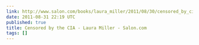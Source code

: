```yaml
---
link: http://www.salon.com/books/laura_miller/2011/08/30/censored_by_cia/index.html
date: 2011-08-31 22:19 UTC
published: true
title: Censored by the CIA - Laura Miller - Salon.com
tags: []
---
```



